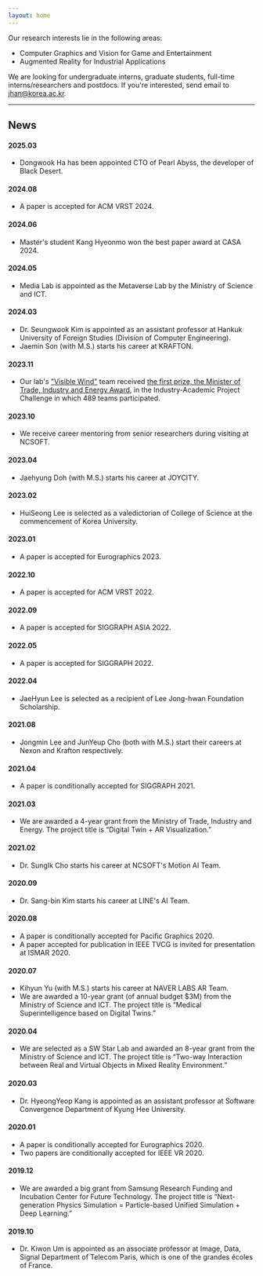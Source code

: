 ```yaml
---
layout: home
---
```


Our research interests lie in the following areas:
* Computer Graphics and Vision for Game and Entertainment
* Augmented Reality for Industrial Applications


We are looking for undergraduate interns, graduate students, full-time interns/researchers and postdocs.
If you're interested, send email to jhan@korea.ac.kr.

<hr>

## News

#### 2025.03
* Dongwook Ha has been appointed CTO of Pearl Abyss, the developer of Black Desert.

#### 2024.08
* A paper is accepted for ACM VRST 2024.

#### 2024.06
* Master's student Kang Hyeonmo won the best paper award at CASA 2024.

#### 2024.05
* Media Lab is appointed as the Metaverse Lab by the Ministry of Science and ICT.

#### 2024.03
* Dr. Seungwook Kim is appointed as an assistant professor at Hankuk University of Foreign Studies (Division of Computer Engineering).
* Jaemin Son (with M.S.) starts his career at KRAFTON.

#### 2023.11
* Our lab's ["Visible Wind"](https://www.youtube.com/watch?v=CEkVu0DV_yg) team received [the first prize, the Minister of Trade, Industry and Energy Award](/awards/20240430.mp4), in the Industry-Academic Project Challenge in which 489 teams participated.

#### 2023.10
* We receive career mentoring from senior researchers during visiting at NCSOFT.

#### 2023.04
* Jaehyung Doh (with M.S.) starts his career at JOYCITY.

#### 2023.02
* HuiSeong Lee is selected as a valedictorian of College of Science at the commencement of Korea University.

#### 2023.01
* A paper is accepted for Eurographics 2023.

#### 2022.10
* A paper is accepted for ACM VRST 2022.

#### 2022.09
* A paper is accepted for SIGGRAPH ASIA 2022.

#### 2022.05
* A paper is accepted for SIGGRAPH 2022.

#### 2022.04
* JaeHyun Lee is selected as a recipient of Lee Jong-hwan Foundation Scholarship.

#### 2021.08
* Jongmin Lee and JunYeup Cho (both with M.S.) start their careers at Nexon and Krafton respectively.

#### 2021.04
* A paper is conditionally accepted for SIGGRAPH 2021.

#### 2021.03
* We are awarded a 4-year grant from the Ministry of Trade, Industry and Energy. The project title is “Digital Twin + AR Visualization.”

#### 2021.02
* Dr. SungIk Cho starts his career at NCSOFT's Motion AI Team.

#### 2020.09
* Dr. Sang-bin Kim starts his career at LINE's AI Team.

#### 2020.08
* A paper is conditionally accepted for Pacific Graphics 2020.
* A paper accepted for publication in IEEE TVCG is invited for presentation at ISMAR 2020.

#### 2020.07
* Kihyun Yu (with M.S.) starts his career at NAVER LABS AR Team.
* We are awarded a 10-year grant (of annual budget $3M) from the Ministry of Science and ICT. The project title is “Medical Superintelligence based on Digital Twins.”

#### 2020.04
* We are selected as a SW Star Lab and awarded an 8-year grant from the Ministry of Science and ICT. The project title is “Two-way Interaction between Real and Virtual Objects in Mixed Reality Environment.”

#### 2020.03
* Dr. HyeongYeop Kang is appointed as an assistant professor at Software Convergence Department of Kyung Hee University.

#### 2020.01
* A paper is conditionally accepted for Eurographics 2020.
* Two papers are conditionally accepted for IEEE VR 2020.

#### 2019.12
* We are awarded a big grant from Samsung Research Funding and Incubation Center for Future Technology. The project title is “Next-generation Physics Simulation = Particle-based Unified Simulation + Deep Learning.”

#### 2019.10
* Dr. Kiwon Um is appointed as an associate professor at Image, Data, Signal Department of Telecom Paris, which is one of the grandes écoles of France.
